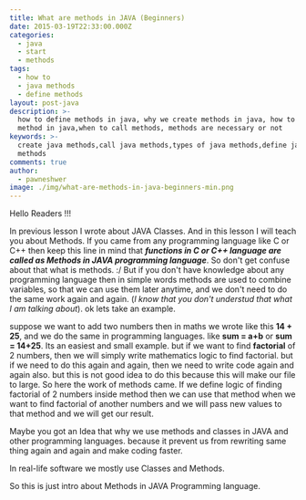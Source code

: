 ```yaml
---
title: What are methods in JAVA (Beginners)
date: 2015-03-19T22:33:00.000Z
categories:
  - java
  - start
  - methods
tags:
  - how to
  - java methods
  - define methods
layout: post-java
description: >-
  how to define methods in java, why we create methods in java, how to call a
  method in java,when to call methods, methods are necessary or not
keywords: >-
  create java methods,call java methods,types of java methods,define java
  methods
comments: true
author:
  - pawneshwer
image: ./img/what-are-methods-in-java-beginners-min.png
---
```


Hello Readers !!!

In previous lesson I wrote about JAVA Classes. And in this lesson I will teach you about Methods. If you came from any programming language like C or C++ then keep this line in mind that _**functions in C or C++ language are called as Methods in JAVA programming language**_. So don't get confuse about that what is methods. :/
But if you don't have knowledge about any programming language then in simple words methods are used to combine variables, so that we can use them later anytime, and we don't need to do the same work again and again. (_I know that you don't understud that what I am talking about_). ok lets take an example.

suppose we want to add two numbers then in maths we wrote like this **14 + 25**, and we do the same in programming languages. like **sum = a+b** or **sum = 14+25**. Its an easiest and small example. but if we want to find **factorial** of 2 numbers, then we will simply write mathematics logic to find factorial. but if we need to do this again and again, then we need to write code again and again also. but this is not good idea to do this because this will make our file to large.
So here the work of methods came. If we define logic of finding factorial of 2 numbers inside method then we can use that method when we want to find factorial of another numbers and we will pass new values to that method and we will get our result.

Maybe you got an Idea that why we use methods and classes in JAVA and other programming languages. because it prevent us from rewriting same thing again and again and make coding faster.

In real-life software we mostly use Classes and Methods.

So this is just intro about Methods in JAVA Programming language.

